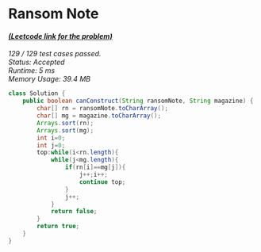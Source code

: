 # **Ransom Note**

#### [_(Leetcode link for the problem)_](https://leetcode.com/problems/ransom-note/)

_129 / 129 test cases passed.  
Status: Accepted  
Runtime: 5 ms  
Memory Usage: 39.4 MB_

```java
class Solution {
    public boolean canConstruct(String ransomNote, String magazine) {
        char[] rn = ransomNote.toCharArray();
        char[] mg = magazine.toCharArray();
        Arrays.sort(rn);
        Arrays.sort(mg);
        int i=0;
        int j=0;
        top:while(i<rn.length){
            while(j<mg.length){
                if(rn[i]==mg[j]){
                    j++;i++;
                    continue top;
                }
                j++;
            }
            return false;
        }
        return true;
    }
}
```
